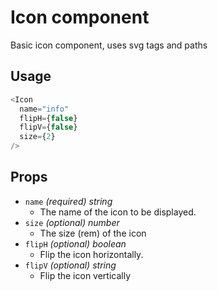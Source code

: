 # Icon component
Basic icon component, uses svg tags and paths

## Usage

~~~js
<Icon 
  name="info"
  flipH={false}
  flipV={false}
  size={2}
/>
~~~

## Props

- `name` *(required) string*
    * The name of the icon to be displayed.
- `size` *(optional) number*
    * The size (rem) of the icon
- `flipH` *(optional) boolean*
	* Flip the icon horizontally.
- `flipV` *(optional) string*
	* Flip the icon vertically

